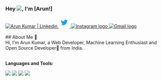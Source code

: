 
### Hey <img src="https://github.com/TheDudeThatCode/TheDudeThatCode/blob/master/Assets/Hi.gif"  width="23px">, I'm [Arun!]
 
 
<a href="https://www.linkedin.com/in/arun-kumar-cs/">
  <img src="https://github.com/TheDudeThatCode/TheDudeThatCode/blob/master/Assets/Linkedin.svg" alt="Arun Kumar | Linkedin" width="34px">
</a>
<a href="https://twitter.com/arunstwt">
  <img src="https://raw.githubusercontent.com/Delta456/Delta456/master/img/twitter.png" alt="twitter logo" width="34">
</a>

<a href="https://www.instagram.com/arun01_kumar/">
<img src="https://github.com/TheDudeThatCode/TheDudeThatCode/blob/master/Assets/Instagram.svg" alt="instagram logo" width="34px"> 
</a>
 
<a href="mailto:arun9650@gmail.com">
  <img src="https://github.com/TheDudeThatCode/TheDudeThatCode/blob/master/Assets/Gmail.svg" alt="Gmail logo" width="38px" >
</a>
</br>
<br>
## About Me 🚀
<br>
Hi, I'm Arun Kumar, a Web Developer, Machine Learning Enthusiast and Open Source Developer🚀 from India.</br>
<br>


**Languages and Tools:**

<code><img src="https://img.icons8.com/nolan/64/java-coffee-cup-logo.png"/></code>
<code><img src="https://img.icons8.com/nolan/64/git.png"/></code>
<code><img src="https://img.icons8.com/color/48/000000/html-5--v1.png"/></code>
<code><img src="https://img.icons8.com/color/48/000000/css3.png"/></code>
